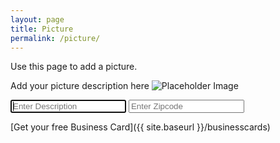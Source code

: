 ```yaml
---
layout: page
title: Picture
permalink: /picture/
---
```


Use this page to add a picture.

<label for="inputPictureDescription" class="sr-only">Add your picture description here</label>
![Placeholder Image](/lcorner/images/placeholder_image.jpg)

<input type="email" id="inputPictureDescription" class="form-control" placeholder="Enter Description" required autofocus />

<input type="text" id="inputZip" class="form-control" placeholder="Enter Zipcode" required />

[Get your free Business Card]({{ site.baseurl }}/businesscards)